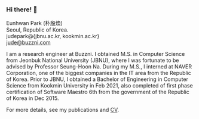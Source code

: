 ### Hi there! 👋

Eunhwan Park (朴殷煥) <br >
Seoul, Republic of Korea. <br >
judepark@{jbnu.ac.kr, kookmin.ac.kr} <br >
jude@buzzni.com

I am a research engineer at Buzzni. I obtained M.S. in Computer Science from Jeonbuk National University (JBNU), where I was fortunate to be advised by Professor Seung-Hoon Na. During my M.S., I interned at NAVER Corporation, one of the biggest companies in the IT area from the Republic of Korea. Prior to JBNU, I obtained a Bachelor of Engineering in Computer Science from Kookmin University in Feb 2021, also completed of first phase certification of Software Maestro 6th from the government of the Republic of Korea in Dec 2015.

For more details, see my publications and [CV](https://judepark96.github.io/eunhwanpark_cv.pdf).
